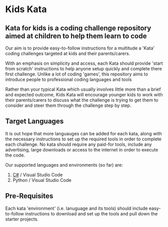 # Kids Kata

## Kata for kids is a coding challenge repository aimed at children to help them learn to code

Our aim is to provide easy-to-follow instructions for a multitude a 'Kata' coding challenges targeted at kids and their parents/carers.

With an emphasis on simplicity and access, each Kata should provide 'start from scratch' instructions to help anyone setup quickly and complete there first challenge. Unlike a lot of coding 'games', this repository aims to introduce people to professional coding languages and tools

Rather than your typical Kata which usually involves little more than a brief and expected outcome, Kids Kata will encourage younger kids to work with their parents/carers to discuss what the challenge is trying to get them to consider and steer them through the challenge step by step.

## Target Languages

It is out hope that more languauges can be added for each kata, along with the necessary instructions to set up the required tools in order to complete each challenge. No kata should require any paid-for tools, include any advertising, large downloads or access to the internet in order to execute the code.

Our supported languages and environments (so far) are:

1. [C#](/agiletea/kidskata-csharp) / Visual Studio Code
2. Python / Visual Studio Code

## Pre-Requisites

Each kata 'environment' (i.e. lanuguage and its tools) should include easy-to-follow instructions to download and set up the tools and pull down the starter projects.


